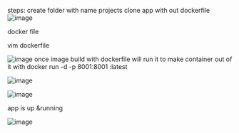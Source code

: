 steps:
create folder with name projects
clone app with out dockerfile
![image](https://user-images.githubusercontent.com/85178565/230743517-7a1a7b3c-64cf-41da-ab49-5d228ff6c528.png)

docker file

vim dockerfile

![image](https://user-images.githubusercontent.com/85178565/230743606-ceb20a8d-bee3-4a68-9816-137e9a1e815e.png)
once image build with dockerfile will run it to make container out of it with
docker run -d -p 8001:8001 <app name>:latest<tag name>


![image](https://user-images.githubusercontent.com/85178565/230743547-e85a790e-dd72-4eb1-8ce7-e97b1ac1c754.png)


![image](https://user-images.githubusercontent.com/85178565/230743686-8896793b-50b6-4713-aa35-e16ee194a8e8.png)

  
  app is up &running
  
 ![image](https://user-images.githubusercontent.com/85178565/230743843-43aa4d10-67e4-43ed-aafc-a3b607300e00.png)
 
